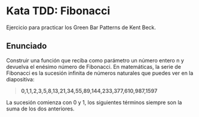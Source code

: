 # Kata TDD: Fibonacci

Ejercicio para practicar los Green Bar Patterns de Kent Beck.

## Enunciado
Construir una función que reciba como parámetro un número entero n y devuelva el enésimo número de Fibonacci. En matemáticas, la serie de Fibonacci es la sucesión infinita de números naturales que puedes ver en la diapositiva:

>**0,1,1,2,3,5,8,13,21,34,55,89,144,233,377,610,987,1597** 

La sucesión comienza con 0 y 1, los siguientes términos siempre son la suma de los dos anteriores.